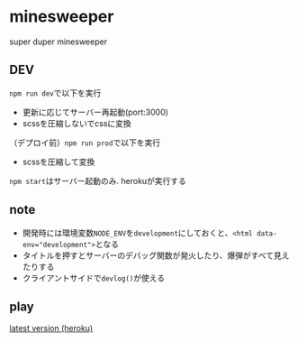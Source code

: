 # minesweeper
super duper minesweeper

## DEV
`npm run dev`で以下を実行  
- 更新に応じてサーバー再起動(port:3000)
- scssを圧縮しないでcssに変換

（デプロイ前）`npm run prod`で以下を実行
- scssを圧縮して変換

`npm start`はサーバー起動のみ. herokuが実行する

## note
- 開発時には環境変数`NODE_ENV`を`development`にしておくと、`<html data-env="development">`となる
- タイトルを押すとサーバーのデバッグ関数が発火したり、爆弾がすべて見えたりする
- クライアントサイドで`devlog()`が使える

## play
[latest version (heroku)](https://sd-ms.herokuapp.com)

